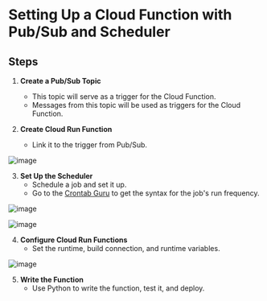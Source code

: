 
# Setting Up a Cloud Function with Pub/Sub and Scheduler

## Steps

1. **Create a Pub/Sub Topic**
   - This topic will serve as a trigger for the Cloud Function.
   - Messages from this topic will be used as triggers for the Cloud Function.

2. **Create Cloud Run Function**
   - Link it to the trigger from Pub/Sub.

![image](https://github.com/user-attachments/assets/c7fb272e-a2f0-4246-8531-a9ef07e5c8c6)

3. **Set Up the Scheduler**
   - Schedule a job and set it up.
   - Go to the [Crontab Guru](https://www.google.com/search?q=cron+tab+guru) to get the syntax for the job's run frequency.

![image](https://github.com/user-attachments/assets/d330fdf0-1c8a-43c7-9621-d7ac7d015fa9)

![image](https://github.com/user-attachments/assets/0b1e28e2-c09f-4bdb-b6e7-3a128711b08f)

4. **Configure Cloud Run Functions**
   - Set the runtime, build connection, and runtime variables.

![image](https://github.com/user-attachments/assets/6a933e21-79fa-4dbd-9d01-cb81e060ec5d)

5. **Write the Function**
   - Use Python to write the function, test it, and deploy.
